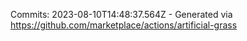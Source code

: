 Commits: 2023-08-10T14:48:37.564Z - Generated via https://github.com/marketplace/actions/artificial-grass
<br>
